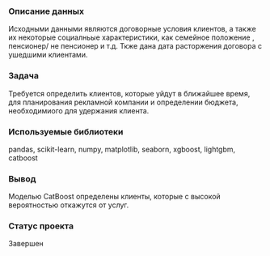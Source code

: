 ### Описание данных
Исходными данными являются договорные условия клиентов, а также их некоторые социалньые характеристики, как семейное положение , пенсионер/ не пенсионер и т.д. Ткже дана дата расторжения договора с ушедшими клиентами.

### Задача
Требуется определить клиентов, которые уйдут в ближайшее время, для планирования рекламной компании и определении бюджета, необходимиого для удержания клиента. 

### Используемые библиотеки
pandas, scikit-learn, numpy, matplotlib, seaborn, xgboost, lightgbm, catboost

### Вывод
Моделью CatBoost определены клиенты, которые с высокой вероятностью откажутся от услуг.

### Статус проекта
Завершен
